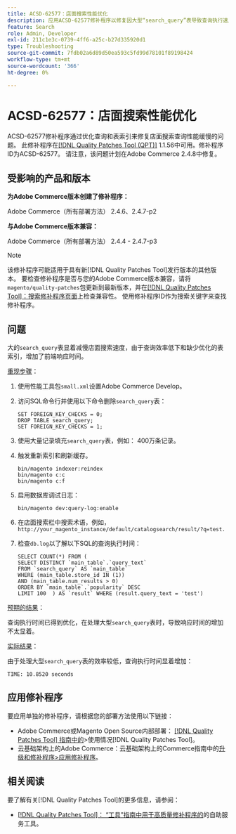 ```yaml
---
title: ACSD-62577：店面搜索性能优化
description: 应用ACSD-62577修补程序以修复因大型“search_query”表导致查询执行速度缓慢而导致店面搜索性能下降的Adobe Commerce问题。
feature: Search
role: Admin, Developer
exl-id: 211c1e3c-0739-4ff6-a25c-b27d335920d1
type: Troubleshooting
source-git-commit: 7fdb02a6d89d50ea593c5fd99d78101f89198424
workflow-type: tm+mt
source-wordcount: '366'
ht-degree: 0%

---
```


# ACSD-62577：店面搜索性能优化

ACSD-62577修补程序通过优化查询和表索引来修复店面搜索查询性能缓慢的问题。 此修补程序在[[!DNL Quality Patches Tool (QPT)]](/help/tools/quality-patches-tool/quality-patches-tool-to-self-serve-quality-patches.md) 1.1.56中可用。修补程序ID为ACSD-62577。 请注意，该问题计划在Adobe Commerce 2.4.8中修复。

## 受影响的产品和版本

**为Adobe Commerce版本创建了修补程序：**

Adobe Commerce（所有部署方法） 2.4.6、2.4.7-p2

**与Adobe Commerce版本兼容：**

Adobe Commerce（所有部署方法） 2.4.4 - 2.4.7-p3

>[!NOTE]
>
>该修补程序可能适用于具有新[!DNL Quality Patches Tool]发行版本的其他版本。 要检查修补程序是否与您的Adobe Commerce版本兼容，请将`magento/quality-patches`包更新到最新版本，并在[[!DNL Quality Patches Tool]：搜索修补程序页面](https://experienceleague.adobe.com/tools/commerce-quality-patches/index.html)上检查兼容性。 使用修补程序ID作为搜索关键字来查找修补程序。

## 问题

大的`search_query`表显着减慢店面搜索速度，由于查询效率低下和缺少优化的表索引，增加了前端响应时间。

<u>重现步骤</u>：

1. 使用性能工具包`small.xml`设置Adobe Commerce Develop。
1. 访问SQL命令行并使用以下命令删除`search_query`表：

   ```
   SET FOREIGN_KEY_CHECKS = 0;  
   DROP TABLE search_query;  
   SET FOREIGN_KEY_CHECKS = 1;  
   ```

1. 使用大量记录填充`search_query`表，例如： 400万条记录。
1. 触发重新索引和刷新缓存。

   ```
   bin/magento indexer:reindex  
   bin/magento c:c  
   bin/magento c:f  
   ```

1. 启用数据库调试日志：

   ```
   bin/magento dev:query-log:enable  
   ```

1. 在店面搜索栏中搜索术语，例如，
   `http://your_magento_instance/default/catalogsearch/result/?q=test.`
1. 检查`db.log`以了解以下SQL的查询执行时间：

   ```
   SELECT COUNT(*) FROM (  
   SELECT DISTINCT `main_table`.`query_text`  
   FROM `search_query` AS `main_table`  
   WHERE (main_table.store_id IN (1))  
   AND (main_table.num_results > 0)  
   ORDER BY `main_table`.`popularity` DESC  
   LIMIT 100  ) AS `result` WHERE (result.query_text = 'test')  
   ```

<u>预期的结果</u>：

查询执行时间已得到优化，在处理大型`search_query`表时，导致响应时间的增加不太显着。

<u>实际结果</u>：

由于处理大型`search_query`表的效率较低，查询执行时间显着增加：

```
TIME: 10.8520 seconds  
```

## 应用修补程序

要应用单独的修补程序，请根据您的部署方法使用以下链接：

* Adobe Commerce或Magento Open Source内部部署： [[!DNL Quality Patches Tool] 指南中的](/help/tools/quality-patches-tool/usage.md)>使用情况[!DNL Quality Patches Tool]。
* 云基础架构上的Adobe Commerce：云基础架构上的Commerce指南中的[升级和修补程序>应用修补程序](https://experienceleague.adobe.com/docs/commerce-cloud-service/user-guide/develop/upgrade/apply-patches.html)。

## 相关阅读

要了解有关[!DNL Quality Patches Tool]的更多信息，请参阅：

* [[!DNL Quality Patches Tool]： “工具”指南中用于高质量修补程序的](/help/tools/quality-patches-tool/quality-patches-tool-to-self-serve-quality-patches.md)的自助服务工具。
